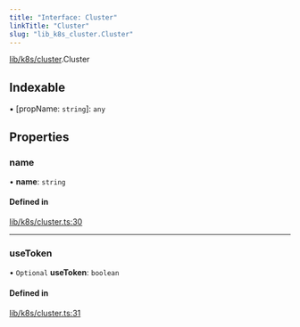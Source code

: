 ```yaml
---
title: "Interface: Cluster"
linkTitle: "Cluster"
slug: "lib_k8s_cluster.Cluster"
---
```


[lib/k8s/cluster](../modules/lib_k8s_cluster.md).Cluster

## Indexable

▪ [propName: `string`]: `any`

## Properties

### name

• **name**: `string`

#### Defined in

[lib/k8s/cluster.ts:30](https://github.com/headlamp-k8s/headlamp/blob/1ae27053/frontend/src/lib/k8s/cluster.ts#L30)

___

### useToken

• `Optional` **useToken**: `boolean`

#### Defined in

[lib/k8s/cluster.ts:31](https://github.com/headlamp-k8s/headlamp/blob/1ae27053/frontend/src/lib/k8s/cluster.ts#L31)
